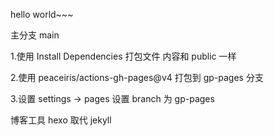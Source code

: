 hello world~~~

主分支 main

1.使用 Install Dependencies 打包文件
内容和 public 一样

2.使用 peaceiris/actions-gh-pages@v4 打包到 gp-pages 分支

3.设置 settings -> pages
设置 branch 为 gp-pages

博客工具 hexo 取代 jekyll
